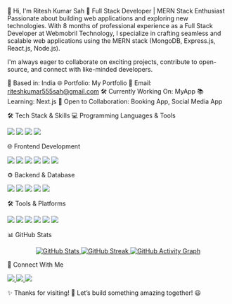 👋 Hi, I'm Ritesh Kumar Sah
🚀 Full Stack Developer | MERN Stack Enthusiast
Passionate about building web applications and exploring new technologies. With 8 months of professional experience as a Full Stack Developer at Webmobril Technology, I specialize in crafting seamless and scalable web applications using the MERN stack (MongoDB, Express.js, React.js, Node.js).

I'm always eager to collaborate on exciting projects, contribute to open-source, and connect with like-minded developers.

🏡 Based in: India
🌐 Portfolio: My Portfolio
📩 Email: riteshkumar555sah@gmail.com
🛠️ Currently Working On: MyApp
📚 Learning: Next.js
🤝 Open to Collaboration: Booking App, Social Media App

🛠️ Tech Stack & Skills
💻 Programming Languages & Tools
<p align="left"> <img src="https://img.shields.io/badge/C-00599C?style=for-the-badge&logo=c&logoColor=white" /> <img src="https://img.shields.io/badge/Java-007396?style=for-the-badge&logo=java&logoColor=white" /> <img src="https://img.shields.io/badge/Python-3776AB?style=for-the-badge&logo=python&logoColor=white" /> <img src="https://img.shields.io/badge/JavaScript-F7DF1E?style=for-the-badge&logo=javascript&logoColor=black" /> </p>
🌐 Frontend Development
<p align="left"> <img src="https://img.shields.io/badge/React-61DAFB?style=for-the-badge&logo=react&logoColor=black" /> <img src="https://img.shields.io/badge/Next.js-000000?style=for-the-badge&logo=nextdotjs&logoColor=white" /> <img src="https://img.shields.io/badge/HTML5-E34F26?style=for-the-badge&logo=html5&logoColor=white" /> <img src="https://img.shields.io/badge/CSS3-1572B6?style=for-the-badge&logo=css3&logoColor=white" /> <img src="https://img.shields.io/badge/TailwindCSS-06B6D4?style=for-the-badge&logo=tailwindcss&logoColor=white" /> <img src="https://img.shields.io/badge/Bootstrap-7952B3?style=for-the-badge&logo=bootstrap&logoColor=white" /> </p>
⚙️ Backend & Database
<p align="left"> <img src="https://img.shields.io/badge/Node.js-339933?style=for-the-badge&logo=nodedotjs&logoColor=white" /> <img src="https://img.shields.io/badge/Express.js-000000?style=for-the-badge&logo=express&logoColor=white" /> <img src="https://img.shields.io/badge/MongoDB-47A248?style=for-the-badge&logo=mongodb&logoColor=white" /> <img src="https://img.shields.io/badge/MySQL-4479A1?style=for-the-badge&logo=mysql&logoColor=white" /> <img src="https://img.shields.io/badge/Firebase-FFCA28?style=for-the-badge&logo=firebase&logoColor=black" /> </p>
🛠️ Tools & Platforms
<p align="left"> <img src="https://img.shields.io/badge/Git-F05032?style=for-the-badge&logo=git&logoColor=white" /> <img src="https://img.shields.io/badge/Vite-646CFF?style=for-the-badge&logo=vite&logoColor=white" /> <img src="https://img.shields.io/badge/Redux-764ABC?style=for-the-badge&logo=redux&logoColor=white" /> <img src="https://img.shields.io/badge/Material%20UI-007FFF?style=for-the-badge&logo=mui&logoColor=white" /> <img src="https://img.shields.io/badge/AWS-232F3E?style=for-the-badge&logo=amazonaws&logoColor=white" /> <img src="https://img.shields.io/badge/Google%20Cloud-4285F4?style=for-the-badge&logo=googlecloud&logoColor=white" /> </p>
📊 GitHub Stats
<p align="center"> <a href="https://github.com/RiteshKumar-dev"> <img src="https://github-readme-stats.vercel.app/api?username=RiteshKumar-dev&show_icons=true&theme=radical&hide_border=true" alt="GitHub Stats" /> </a> <a href="https://github.com/RiteshKumar-dev"> <img src="https://github-readme-streak-stats.herokuapp.com/?user=RiteshKumar-dev&theme=radical&hide_border=true" alt="GitHub Streak" /> </a> <a href="https://github.com/RiteshKumar-dev"> <img src="https://github-readme-activity-graph.cyclic.app/graph?username=RiteshKumar-dev&theme=react-dark&hide_border=true" alt="GitHub Activity Graph" /> </a> </p>
🔗 Connect With Me
<p align="left"> <a href="https://www.github.com/RiteshKumar-dev" target="_blank"> <img src="https://img.shields.io/badge/GitHub-181717?style=for-the-badge&logo=github&logoColor=white" /> </a> <a href="https://www.linkedin.com/in/ritesh-kumar-232278288" target="_blank"> <img src="https://img.shields.io/badge/LinkedIn-0077B5?style=for-the-badge&logo=linkedin&logoColor=white" /> </a> <a href="https://discord.com/users/riteshkumarsah_27827" target="_blank"> <img src="https://img.shields.io/badge/Discord-5865F2?style=for-the-badge&logo=discord&logoColor=white" /> </a> </p>
✨ Thanks for visiting! 🚀 Let’s build something amazing together! 😃

